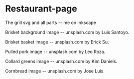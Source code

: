 # Restaurant-page

The grill svg and all parts -- me on Inkscape

Brisket background image -- unsplash.com by Luis Santoyo.

Brisket basket image -- unsplash.com by Erick Su.

Pulled pork image -- unsplash.com by Leo Roza.

Collard greens image -- unsplash.com by Kim Daniels.

Cornbread image -- unsplash.com by Jose Luis.